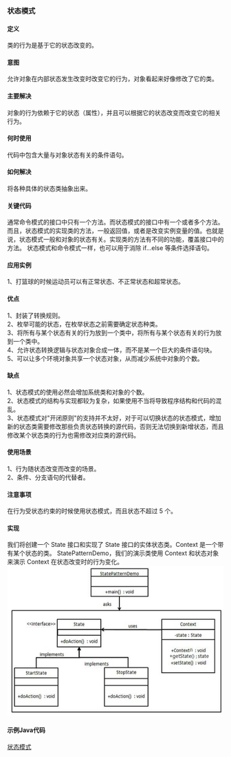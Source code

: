 ### 状态模式   

#### 定义
类的行为是基于它的状态改变的。    

#### 意图          
允许对象在内部状态发生改变时改变它的行为，对象看起来好像修改了它的类。

#### 主要解决   
对象的行为依赖于它的状态（属性），并且可以根据它的状态改变而改变它的相关行为。      

####  何时使用      
代码中包含大量与对象状态有关的条件语句。          

#### 如何解决       
将各种具体的状态类抽象出来。

#### 关键代码
通常命令模式的接口中只有一个方法。而状态模式的接口中有一个或者多个方法。而且，状态模式的实现类的方法，一般返回值，或者是改变实例变量的值。也就是说，状态模式一般和对象的状态有关。实现类的方法有不同的功能，覆盖接口中的方法。
状态模式和命令模式一样，也可以用于消除 if...else 等条件选择语句。        

#### 应用实例      
1、打篮球的时候运动员可以有正常状态、不正常状态和超常状态。  

#### 优点         
1、封装了转换规则。      
2、枚举可能的状态，在枚举状态之前需要确定状态种类。   
3、将所有与某个状态有关的行为放到一个类中，将所有与某个状态有关的行为放到一个类中。     
4、允许状态转换逻辑与状态对象合成一体，而不是某一个巨大的条件语句块。     
5、可以让多个环境对象共享一个状态对象，从而减少系统中对象的个数。           

#### 缺点     
1、状态模式的使用必然会增加系统类和对象的个数。      
2、状态模式的结构与实现都较为复杂，如果使用不当将导致程序结构和代码的混乱。        
3、状态模式对"开闭原则"的支持并不太好，对于可以切换状态的状态模式，增加新的状态类需要修改那些负责状态转换的源代码，否则无法切换到新增状态，而且修改某个状态类的行为也需修改对应类的源代码。          

#### 使用场景      
1、行为随状态改变而改变的场景。       
2、条件、分支语句的代替者。

#### 注意事项       
在行为受状态约束的时候使用状态模式，而且状态不超过 5 个。       

#### 实现     
我们将创建一个 State 接口和实现了 State 接口的实体状态类。Context 是一个带有某个状态的类。
StatePatternDemo，我们的演示类使用 Context 和状态对象来演示 Context 在状态改变时的行为变化。      
![Alt text](./images/state_pattern.png)

#### 示例Java代码
[状态模式](../src/main/java/com/lvt/pattern_21)